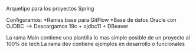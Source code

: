 Arquetipo para los proyectos Spring

Configuramos:
    *Ramas base para GitFlow
    *Base de datos Oracle con OJDBC --> Descargamos 19c + ojdbc11 + DBeaver


La rama Main contiene una plantilla lo mas simple posible de un proyecto al 100% de tech
La rama dev contiene ejemplos en desarrollo o funcionales

